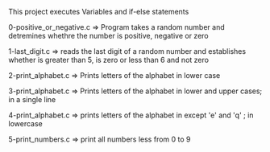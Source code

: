 This project executes Variables and if-else statements

0-positive_or_negative.c => Program takes a random number and detremines whethre the number is positive, negative or zero

1-last_digit.c => reads the last digit of a random number and establishes whether is greater than 5, is zero or less than 6 and not zero

2-print_alphabet.c => Prints letters of the alphabet in lower case

3-print_alphabet.c => Prints letters of the alphabet in lower and upper cases; in a single line

4-print_alphabet.c => prints letters of the alphabet in except 'e' and 'q' ; in lowercase

5-print_numbers.c => print all numbers less from 0 to 9
